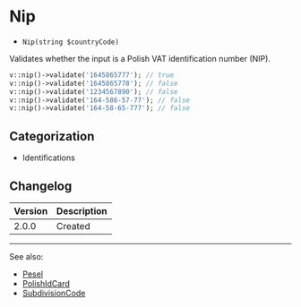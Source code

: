 # Nip

- `Nip(string $countryCode)`

Validates whether the input is a Polish VAT identification number (NIP).

```php
v::nip()->validate('1645865777'); // true
v::nip()->validate('1645865778'); // false
v::nip()->validate('1234567890'); // false
v::nip()->validate('164-586-57-77'); // false
v::nip()->validate('164-58-65-777'); // false
```

## Categorization

- Identifications

## Changelog

Version | Description
--------|-------------
  2.0.0 | Created

***
See also:

- [Pesel](Pesel.md)
- [PolishIdCard](PolishIdCard.md)
- [SubdivisionCode](SubdivisionCode.md)
